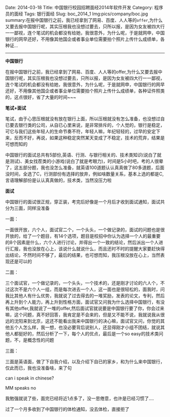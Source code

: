 Date: 2014-03-18
Title: 中国银行校园招聘面经2014年软件开发
Category: 程序员的面经
Tags: 银行面经
Slug: boc_2014_1
Img:pics/company/boc.jpg
summary:在报中国银行之前，我已经拿到了网易、百度、人人等的`offer`,为什么又要去报中国银行呢，其实压根我也没想过要去，只所以报，是因为女友被四大行一一鄙视，连个笔试的机会都没有给她，我很意外，为什么呢，于是就网申，中国银行的网早还好，不用像其他国企或者事业单位需要拍个照片上传什么成绩单，各种证...

----------

**中国银行**

在报中国银行之前，我已经拿到了网易、百度、人人等的offer,为什么又要去报中国银行呢，其实压根我也没想过要去，只所以报，是因为女友被四大行一一鄙视，连个笔试的机会都没有给她，我很意外，为什么呢，于是就网申，中国银行的网早还好，不用像其他国企或者事业单位需要拍个照片上传什么成绩单，各种证件照类的，这点很好，省了大量的时间~~~

**笔试+面试**

笔试，由于心思压根就没有放在银行上面，所以压根就没有怎么准备，也没想过自已要去银行类的公司，从自已心里来说，是非常排斥的，个人觉的，银行是稳定，可它与我们这些年轻人的生命节奏不符，年轻人嘛，年纪轻轻的，过早的安定下来，反而不好，再说，如果这种稳定突然某天变成了不稳定，技术的荒弃，结果是可想而知的


中国银行的面试总共有5部份,英语、行测、与银行相关的、技术类知识(说白了就是测试)、美女找茬类的小游戏(说白了就是考眼力)，时间是5小时吧，考的人很晕了，这五部分题，我也没怎么准备，就英语100道题认认真真做了80多道题，后面没时间，全选了C，行测部份有选择的放弃，例如啥数量关系，基本上选的都是C,言语理解部份是认认真真做的，技术类，当然没压力啦


**面试**


中国银行的面试很正规，穿正装，考完后好像是一个月后才收到面试通知，面试共分为三面，同样没准备


一面：

一面很开放，六个人，面试官二个，一个头头，一个做记录的，面试的问题也是很开放的，给了一个题目，有14个选项，题目是校招中你认为选择一个人的最重要的8个因素是什么，六个人进行讨论，并得出一个一致的结论，然后派出一个人进行汇报，我也没放在心上，该说什么就说什么，而且还时不时的提醒大家要赶快得出结论，不然时间不够了，最后的结果，也可想而知，我压根没放在心上，当然表现还是可以的


二面：


三个面试官，一个做记录的，一个头头，一个技术的，还是刚才讨论的六人个，不过这次不是六个人一组，而是每次进去一个人，这一面也是很轻松的，面我时，问我比其他人有什么优势，我就说了过去得去的一堆奖励，发表的论文，专利，然后再上升到个人能力，再上升到性格方面，面试官又问我为什么选择中国银行，有没有其他offer,我就说了一堆的offer,然后面试官就说要是中国银行要了你，你会过来嘛，这个问题，真不好回答，我肯定是不会来的，但是又不能不说，我就说我从很远的沈阳来到北京，这还不能看出我来中国银行的决心嘛，面试官又问，你觉的其他五个人怎么样，我一想，也没必要背后说别人，还显得刚才小组不团结，就说其他人都挺好的，然后分析了一下，每个人的优点，最后是一个so easy的技术类问题，不，是概念性的问题


三面：

三面是英语面，做了下自我介绍，以及介绍下自已的家乡，和为什么来中国银行，仅此而已，我也没准备啥，来了句

can i speak in chinese?

MM speaks no

我勉强就说了些，面完已经将近1点多了，没一思倦意，也许是已经习惯了....


过了一个月多收到了中国银行的体检通知，没去体检，直接拒了